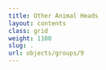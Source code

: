 ```yaml
---
title: Other Animal Heads
layout: contents
class: grid
weight: 1100
slug: .
url: objects/groups/9
---
```

